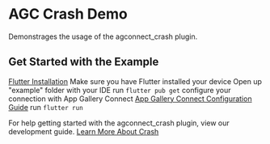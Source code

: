 # AGC Crash Demo

Demonstrages the usage of the agconnect_crash plugin.

## Get Started with the Example

[Flutter Installation](https://docs.flutter.dev/get-started/install)
Make sure you have Flutter installed your device
Open up "example" folder with your IDE
run `flutter pub get`
configure your connection with App Gallery Connect
[App Gallery Connect Configuration Guide](https://developer.huawei.com/consumer/en/doc/development/AppGallery-connect-Guides/agc-crash-obtain-files-0000001281093660)
run `flutter run`

For help getting started with the agconnect_crash plugin, view our development guide.
[Learn More About Crash](https://developer.huawei.com/consumer/en/doc/development/AppGallery-connect-Guides/agc-crash-introduction-0000001055732708)

